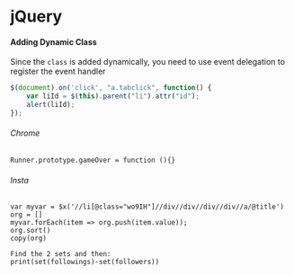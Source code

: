 # jQuery

#### Adding Dynamic Class

Since the `class` is added dynamically, you need to use event delegation to register the event handler

```javascript
$(document).on('click', "a.tabclick", function() {
    var liId = $(this).parent("li").attr("id");
    alert(liId);        
});
```





###### Chrome

```
Runner.prototype.gameOver = function (){}
```





###### Insta

```
var myvar = $x('//li[@class="wo9IH"]//div//div//div//div//a/@title')
org = []
myvar.forEach(item => org.push(item.value));
org.sort()
copy(org)

Find the 2 sets and then:
print(set(followings)-set(followers))
```

